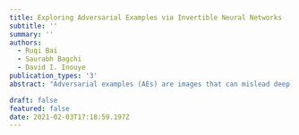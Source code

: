 ```yaml
---
title: Exploring Adversarial Examples via Invertible Neural Networks
subtitle: ''
summary: ''
authors: 
  - Ruqi Bai
  - Saurabh Bagchi
  - David I. Inouye
publication_types: '3'
abstract: "Adversarial examples (AEs) are images that can mislead deep neural network (DNN) classifiers via introducing slight perturbations into original images.This security vulnerability has led to vast research in recent years because it can introduce real-world threats into systems that rely on neural networks. Yet, a deep understanding of the characteristics of adversarial examples has remained elusive. We propose a new way of achieving such understanding through a recent development, namely, invertible neural models with Lipschitz continuous mapping functions from the input to the output. With the ability to invert any latent representation back to its corresponding input image, we can investigate adversarial examples at a deeper level and disentangle the adversarial example's latent representation. Given this new perspective, we propose a fast latent space adversarial example generation method that could accelerate adversarial training. Moreover, this new perspective could contribute to new ways of adversarial example detection."

draft: false
featured: false
date: 2021-02-03T17:18:59.197Z
---
```

